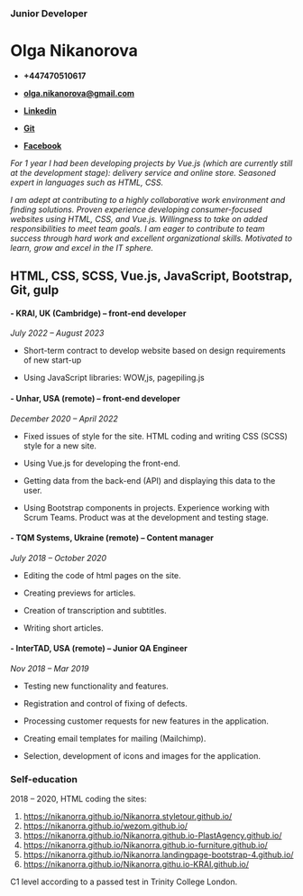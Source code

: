 
### Junior Developer

# Olga Nikanorova

- **+447470510617**

- **olga.nikanorova@gmail.com**

- **[Linkedin](https://www.linkedin.com/in/nikanora/)** 

- **[Git](https://github.com/Nikanorra)**

- **[Facebook](https://www.facebook.com/nikanora)**



*For 1 year I had been developing projects by Vue.js (which are currently still at the development stage): delivery service and online store. Seasoned expert in languages such as HTML, CSS.*

*I am adept at contributing to a highly collaborative work environment and finding solutions. Proven experience developing consumer-focused websites using HTML, CSS, and Vue.js. 
Willingness to take on added responsibilities to meet team goals. 
I am eager to contribute to team success through hard work and excellent organizational skills. Motivated to learn, grow and excel in the IT sphere.*


## **HTML, CSS, SCSS, Vue.js, JavaScript, Bootstrap, Git, gulp**


#### - KRAI, UK (Cambridge) – front-end developer

*July 2022 – August 2023*

- Short-term contract to develop website based on design requirements of new start-up 

- Using JavaScript libraries: WOW,js, pagepiling.js

#### - Unhar, USA (remote) – front-end developer

*December 2020 – April 2022*

- Fixed issues of style for the site. HTML coding and writing CSS (SCSS) style for a new site. 

- Using Vue.js for developing the front-end. 

- Getting data from the back-end (API) and displaying this data to the user.

- Using Bootstrap components in projects.
Experience working with Scrum Teams.
Product was at the development and testing stage.


#### - TQM Systems, Ukraine (remote) – Content manager

*July 2018 – October 2020*

- Editing the code of html pages on the site.

- Creating previews for articles. 

- Creation of transcription and subtitles.

- Writing short articles.


#### - InterTAD, USA (remote) – Junior QA Engineer

*Nov 2018 – Mar 2019*

- Testing new functionality and features.

- Registration and control of fixing of defects.

- Processing customer requests for new features in the application.

- Creating email templates for mailing (Mailchimp).

- Selection, development of icons and images for the application.



### **Self-education**
2018 – 2020, HTML coding the sites:
1. https://nikanorra.github.io/Nikanorra.styletour.github.io/
2. https://nikanorra.github.io/wezom.github.io/
3. https://nikanorra.github.io/Nikanorra.github.io-PlastAgency.github.io/
4. https://nikanorra.github.io/Nikanorra.github.io-furniture.github.io/
5. https://nikanorra.github.io/Nikanorra.landingpage-bootstrap-4.github.io/
6. https://nikanorra.github.io/Nikanorra.githu.io-KRAI.github.io/



C1 level according to a passed test in Trinity College London.
